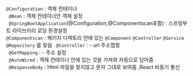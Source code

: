 `@Configuration` : 객체 컨테이너  
` @Bean` : 객체 컨테이너안 객체 설정  
` @SpringBootApplication`(@Configuration,@Componentscan포함) : 스프링부트 라이브러리 로딩 환경설정  
`@Componentscan` : 패키지 디렉토리 안에 있는 `@Component` `@Controller` `@Service` `@Repository` 를 찾음
` @Controller` : - url 주소맵핑  
` @GetMapping` : - 주소 설정  
` @AutoWired` : 객체 컨테이너 안에 있는 것을 가져와 자동으로 담아줌  
` @ResponseBody` : Html 파일을 찾지않고 문자 그대로 보여줌 ,React 비동기 통신
